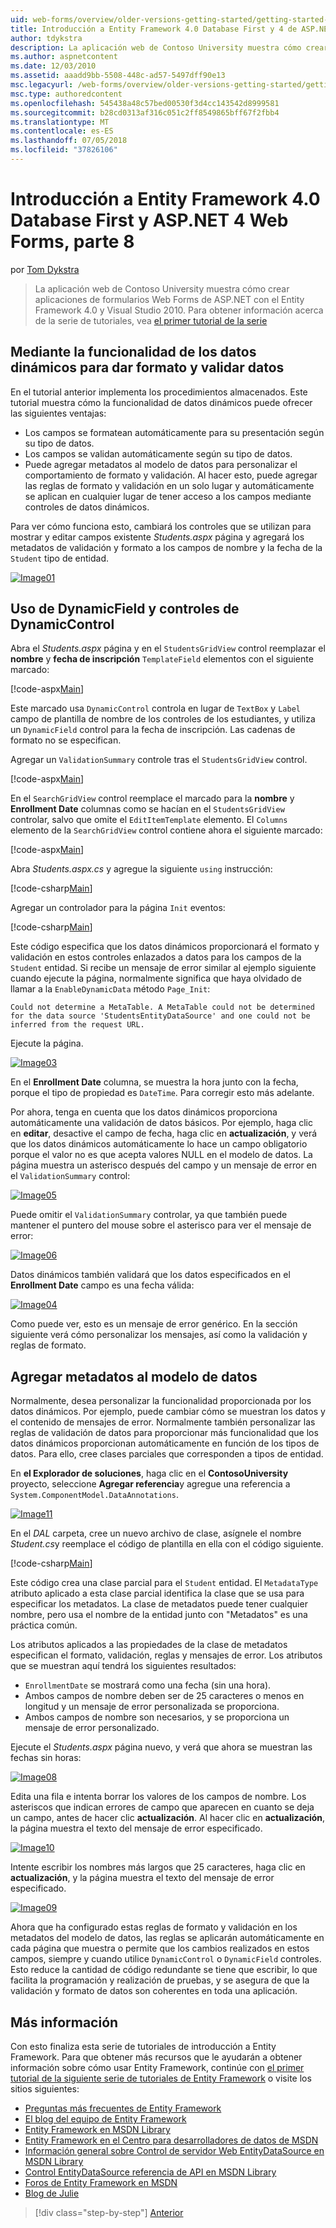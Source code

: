 ```yaml
---
uid: web-forms/overview/older-versions-getting-started/getting-started-with-ef/the-entity-framework-and-aspnet-getting-started-part-8
title: Introducción a Entity Framework 4.0 Database First y 4 de ASP.NET Web Forms, parte 8 | Microsoft Docs
author: tdykstra
description: La aplicación web de Contoso University muestra cómo crear aplicaciones de formularios Web Forms de ASP.NET mediante Entity Framework. La aplicación de ejemplo es...
ms.author: aspnetcontent
ms.date: 12/03/2010
ms.assetid: aaadd9bb-5508-448c-ad57-5497dff90e13
msc.legacyurl: /web-forms/overview/older-versions-getting-started/getting-started-with-ef/the-entity-framework-and-aspnet-getting-started-part-8
msc.type: authoredcontent
ms.openlocfilehash: 545438a48c57bed00530f3d4cc143542d8999581
ms.sourcegitcommit: b28cd0313af316c051c2ff8549865bff67f2fbb4
ms.translationtype: MT
ms.contentlocale: es-ES
ms.lasthandoff: 07/05/2018
ms.locfileid: "37826106"
---
```

<a name="getting-started-with-entity-framework-40-database-first-and-aspnet-4-web-forms---part-8"></a>Introducción a Entity Framework 4.0 Database First y ASP.NET 4 Web Forms, parte 8
====================
por [Tom Dykstra](https://github.com/tdykstra)

> La aplicación web de Contoso University muestra cómo crear aplicaciones de formularios Web Forms de ASP.NET con el Entity Framework 4.0 y Visual Studio 2010. Para obtener información acerca de la serie de tutoriales, vea [el primer tutorial de la serie](the-entity-framework-and-aspnet-getting-started-part-1.md)


## <a name="using-dynamic-data-functionality-to-format-and-validate-data"></a>Mediante la funcionalidad de los datos dinámicos para dar formato y validar datos

En el tutorial anterior implementa los procedimientos almacenados. Este tutorial muestra cómo la funcionalidad de datos dinámicos puede ofrecer las siguientes ventajas:

- Los campos se formatean automáticamente para su presentación según su tipo de datos.
- Los campos se validan automáticamente según su tipo de datos.
- Puede agregar metadatos al modelo de datos para personalizar el comportamiento de formato y validación. Al hacer esto, puede agregar las reglas de formato y validación en un solo lugar y automáticamente se aplican en cualquier lugar de tener acceso a los campos mediante controles de datos dinámicos.

Para ver cómo funciona esto, cambiará los controles que se utilizan para mostrar y editar campos existente *Students.aspx* página y agregará los metadatos de validación y formato a los campos de nombre y la fecha de la `Student` tipo de entidad.

[![Image01](the-entity-framework-and-aspnet-getting-started-part-8/_static/image2.png)](the-entity-framework-and-aspnet-getting-started-part-8/_static/image1.png)

## <a name="using-dynamicfield-and-dynamiccontrol-controls"></a>Uso de DynamicField y controles de DynamicControl

Abra el *Students.aspx* página y en el `StudentsGridView` control reemplazar el **nombre** y **fecha de inscripción** `TemplateField` elementos con el siguiente marcado:

[!code-aspx[Main](the-entity-framework-and-aspnet-getting-started-part-8/samples/sample1.aspx)]

Este marcado usa `DynamicControl` controla en lugar de `TextBox` y `Label` campo de plantilla de nombre de los controles de los estudiantes, y utiliza un `DynamicField` control para la fecha de inscripción. Las cadenas de formato no se especifican.

Agregar un `ValidationSummary` controle tras el `StudentsGridView` control.

[!code-aspx[Main](the-entity-framework-and-aspnet-getting-started-part-8/samples/sample2.aspx)]

En el `SearchGridView` control reemplace el marcado para la **nombre** y **Enrollment Date** columnas como se hacían en el `StudentsGridView` controlar, salvo que omite el `EditItemTemplate` elemento. El `Columns` elemento de la `SearchGridView` control contiene ahora el siguiente marcado:

[!code-aspx[Main](the-entity-framework-and-aspnet-getting-started-part-8/samples/sample3.aspx)]

Abra *Students.aspx.cs* y agregue la siguiente `using` instrucción:

[!code-csharp[Main](the-entity-framework-and-aspnet-getting-started-part-8/samples/sample4.cs)]

Agregar un controlador para la página `Init` eventos:

[!code-csharp[Main](the-entity-framework-and-aspnet-getting-started-part-8/samples/sample5.cs)]

Este código especifica que los datos dinámicos proporcionará el formato y validación en estos controles enlazados a datos para los campos de la `Student` entidad. Si recibe un mensaje de error similar al ejemplo siguiente cuando ejecute la página, normalmente significa que haya olvidado de llamar a la `EnableDynamicData` método `Page_Init`:

`Could not determine a MetaTable. A MetaTable could not be determined for the data source 'StudentsEntityDataSource' and one could not be inferred from the request URL.`

Ejecute la página.

[![Image03](the-entity-framework-and-aspnet-getting-started-part-8/_static/image4.png)](the-entity-framework-and-aspnet-getting-started-part-8/_static/image3.png)

En el **Enrollment Date** columna, se muestra la hora junto con la fecha, porque el tipo de propiedad es `DateTime`. Para corregir esto más adelante.

Por ahora, tenga en cuenta que los datos dinámicos proporciona automáticamente una validación de datos básicos. Por ejemplo, haga clic en **editar**, desactive el campo de fecha, haga clic en **actualización**, y verá que los datos dinámicos automáticamente lo hace un campo obligatorio porque el valor no es que acepta valores NULL en el modelo de datos. La página muestra un asterisco después del campo y un mensaje de error en el `ValidationSummary` control:

[![Image05](the-entity-framework-and-aspnet-getting-started-part-8/_static/image6.png)](the-entity-framework-and-aspnet-getting-started-part-8/_static/image5.png)

Puede omitir el `ValidationSummary` controlar, ya que también puede mantener el puntero del mouse sobre el asterisco para ver el mensaje de error:

[![Image06](the-entity-framework-and-aspnet-getting-started-part-8/_static/image8.png)](the-entity-framework-and-aspnet-getting-started-part-8/_static/image7.png)

Datos dinámicos también validará que los datos especificados en el **Enrollment Date** campo es una fecha válida:

[![Image04](the-entity-framework-and-aspnet-getting-started-part-8/_static/image10.png)](the-entity-framework-and-aspnet-getting-started-part-8/_static/image9.png)

Como puede ver, esto es un mensaje de error genérico. En la sección siguiente verá cómo personalizar los mensajes, así como la validación y reglas de formato.

## <a name="adding-metadata-to-the-data-model"></a>Agregar metadatos al modelo de datos

Normalmente, desea personalizar la funcionalidad proporcionada por los datos dinámicos. Por ejemplo, puede cambiar cómo se muestran los datos y el contenido de mensajes de error. Normalmente también personalizar las reglas de validación de datos para proporcionar más funcionalidad que los datos dinámicos proporcionan automáticamente en función de los tipos de datos. Para ello, cree clases parciales que corresponden a tipos de entidad.

En **el Explorador de soluciones**, haga clic en el **ContosoUniversity** proyecto, seleccione **Agregar referencia**y agregue una referencia a `System.ComponentModel.DataAnnotations`.

[![Image11](the-entity-framework-and-aspnet-getting-started-part-8/_static/image12.png)](the-entity-framework-and-aspnet-getting-started-part-8/_static/image11.png)

En el *DAL* carpeta, cree un nuevo archivo de clase, asígnele el nombre *Student.cs*y reemplace el código de plantilla en ella con el código siguiente.

[!code-csharp[Main](the-entity-framework-and-aspnet-getting-started-part-8/samples/sample6.cs)]

Este código crea una clase parcial para el `Student` entidad. El `MetadataType` atributo aplicado a esta clase parcial identifica la clase que se usa para especificar los metadatos. La clase de metadatos puede tener cualquier nombre, pero usa el nombre de la entidad junto con "Metadatos" es una práctica común.

Los atributos aplicados a las propiedades de la clase de metadatos especifican el formato, validación, reglas y mensajes de error. Los atributos que se muestran aquí tendrá los siguientes resultados:

- `EnrollmentDate` se mostrará como una fecha (sin una hora).
- Ambos campos de nombre deben ser de 25 caracteres o menos en longitud y un mensaje de error personalizada se proporciona.
- Ambos campos de nombre son necesarios, y se proporciona un mensaje de error personalizado.

Ejecute el *Students.aspx* página nuevo, y verá que ahora se muestran las fechas sin horas:

[![Image08](the-entity-framework-and-aspnet-getting-started-part-8/_static/image14.png)](the-entity-framework-and-aspnet-getting-started-part-8/_static/image13.png)

Edita una fila e intenta borrar los valores de los campos de nombre. Los asteriscos que indican errores de campo que aparecen en cuanto se deja un campo, antes de hacer clic **actualización**. Al hacer clic en **actualización**, la página muestra el texto del mensaje de error especificado.

[![Image10](the-entity-framework-and-aspnet-getting-started-part-8/_static/image16.png)](the-entity-framework-and-aspnet-getting-started-part-8/_static/image15.png)

Intente escribir los nombres más largos que 25 caracteres, haga clic en **actualización**, y la página muestra el texto del mensaje de error especificado.

[![Image09](the-entity-framework-and-aspnet-getting-started-part-8/_static/image18.png)](the-entity-framework-and-aspnet-getting-started-part-8/_static/image17.png)

Ahora que ha configurado estas reglas de formato y validación en los metadatos del modelo de datos, las reglas se aplicarán automáticamente en cada página que muestra o permite que los cambios realizados en estos campos, siempre y cuando utilice `DynamicControl` o `DynamicField` controles. Esto reduce la cantidad de código redundante se tiene que escribir, lo que facilita la programación y realización de pruebas, y se asegura de que la validación y formato de datos son coherentes en toda una aplicación.

## <a name="more-information"></a>Más información

Con esto finaliza esta serie de tutoriales de introducción a Entity Framework. Para que obtener más recursos que le ayudarán a obtener información sobre cómo usar Entity Framework, continúe con [el primer tutorial de la siguiente serie de tutoriales de Entity Framework](../continuing-with-ef/using-the-entity-framework-and-the-objectdatasource-control-part-1-getting-started.md) o visite los sitios siguientes:

- [Preguntas más frecuentes de Entity Framework](http://www.ef-faq.org/introduction.html)
- [El blog del equipo de Entity Framework](https://blogs.msdn.com/b/adonet/)
- [Entity Framework en MSDN Library](https://msdn.microsoft.com/library/bb399572.aspx)
- [Entity Framework en el Centro para desarrolladores de datos de MSDN](https://msdn.microsoft.com/data/ef.aspx)
- [Información general sobre Control de servidor Web EntityDataSource en MSDN Library](https://msdn.microsoft.com/library/cc488502.aspx)
- [Control EntityDataSource referencia de API en MSDN Library](https://msdn.microsoft.com/library/system.web.ui.webcontrols.entitydatasource.aspx)
- [Foros de Entity Framework en MSDN](https://social.msdn.microsoft.com/forums/adodotnetentityframework/)
- [Blog de Julie](http://thedatafarm.com/blog/)

> [!div class="step-by-step"]
> [Anterior](the-entity-framework-and-aspnet-getting-started-part-7.md)
